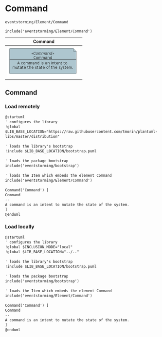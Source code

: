 # Command


```text
eventstorming/Element/Command
```

```text
include('eventstorming/Element/Command')
```



| Command |
| :---: |
| ![illustration for Command](../../eventstorming/Element/Command.Local.png) |




## Command

### Load remotely
```plantuml
@startuml
' configures the library
!global $LIB_BASE_LOCATION="https://raw.githubusercontent.com/tmorin/plantuml-libs/master/distribution"

' loads the library's bootstrap
!include $LIB_BASE_LOCATION/bootstrap.puml

' loads the package bootstrap
include('eventstorming/bootstrap')

' loads the Item which embeds the element Command
include('eventstorming/Element/Command')

Command('Command') [
Command
--
A command is an intent to mutate the state of the system.
]
@enduml
```

### Load locally
```plantuml
@startuml
' configures the library
!global $INCLUSION_MODE="local"
!global $LIB_BASE_LOCATION="../.."

' loads the library's bootstrap
!include $LIB_BASE_LOCATION/bootstrap.puml

' loads the package bootstrap
include('eventstorming/bootstrap')

' loads the Item which embeds the element Command
include('eventstorming/Element/Command')

Command('Command') [
Command
--
A command is an intent to mutate the state of the system.
]
@enduml
```

